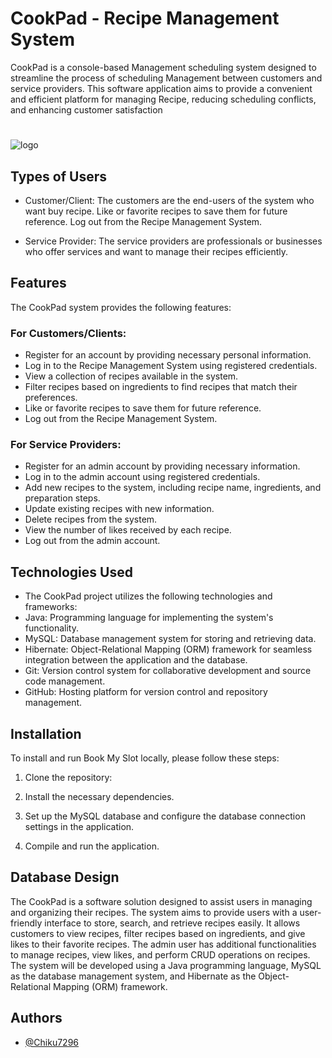 # CookPad - Recipe Management System

CookPad is a console-based Management scheduling system designed to streamline the process of scheduling Management between customers and service providers. This software application aims to provide a convenient and efficient platform for managing Recipe, reducing scheduling conflicts, and enhancing customer satisfaction
#
![logo](https://github.com/chiku7296/CulinaryCompass/blob/main/image/Screenshot%20(83).png)
## Types of Users
- Customer/Client: The customers are the end-users of the system who want buy recipe. Like or favorite recipes to save them for future reference.
Log out from the Recipe Management System.


- Service Provider: The service providers are professionals or businesses who offer services and want to manage their recipes efficiently.


## Features
 The CookPad system provides the following features:

### For Customers/Clients:
- Register for an account by providing necessary personal information.
- Log in to the Recipe Management System using registered credentials.
- View a collection of recipes available in the system.
- Filter recipes based on ingredients to find recipes that match their preferences.
- Like or favorite recipes to save them for future reference.
- Log out from the Recipe Management System.


### For Service Providers:

- Register for an admin account by providing necessary information.
- Log in to the admin account using registered credentials.
- Add new recipes to the system, including recipe name, ingredients, and preparation steps.
- Update existing recipes with new information.
- Delete recipes from the system.
- View the number of likes received by each recipe.
- Log out from the admin account.


## Technologies Used
- The CookPad project utilizes the following technologies and frameworks:
- Java: Programming language for implementing the system's functionality.
- MySQL: Database management system for storing and retrieving data.
- Hibernate: Object-Relational Mapping (ORM) framework for seamless integration between the application and the database.
- Git: Version control system for collaborative development and source code management.
- GitHub: Hosting platform for version control and repository management.

## Installation
To install and run Book My Slot locally, please follow these steps:

 1. Clone the repository:
 2. Install the necessary dependencies.

 3. Set up the MySQL database and configure the database connection settings in the application.

 4. Compile and run the application.

## Database Design
The CookPad is a software solution designed to assist users in managing and organizing their recipes. The system aims to provide users with a user-friendly interface to store, search, and retrieve recipes easily. It allows customers to view recipes, filter recipes based on ingredients, and give likes to their favorite recipes. The admin user has additional functionalities to manage recipes, view likes, and perform CRUD operations on recipes. The system will be developed using a Java programming language, MySQL as the database management system, and Hibernate as the Object-Relational Mapping (ORM) framework.

## Authors

- [@Chiku7296](https://github.com/chiku7296)
